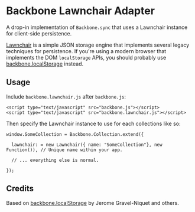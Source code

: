 # Backbone Lawnchair Adapter

A drop-in implementation of `Backbone.sync` that uses a Lawnchair instance for client-side persistence.

[Lawnchair](http://westcoastlogic.com/lawnchair/) is a simple JSON storage engine that implements several legacy techniques for persistence. If you're using a modern browser that implements the DOM `localStorage` APIs, you should probably use [backbone.localStorage](https://github.com/jeromegn/Backbone.localStorage) instead.

## Usage

Include `backbone.lawnchair.js` after `backbone.js`:

    <script type="text/javascript" src="backbone.js"></script>
    <script type="text/javascript" src="backbone.lawnchair.js"></script>

Then specify the Lawnchair instance to use for each collections like so:

    window.SomeCollection = Backbone.Collection.extend({
      
      lawnchair: = new Lawnchair({ name: "SomeCollection"}, new Function()), // Unique name within your app.
      
      // ... everything else is normal.
      
    });
  
## Credits

Based on [backbone.localStorage](https://github.com/jeromegn/Backbone.localStorage) by Jerome Gravel-Niquet and others.

